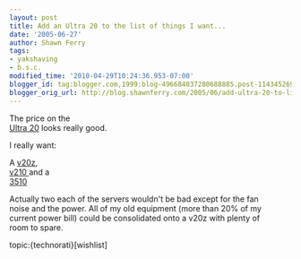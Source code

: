 ```yaml
---
layout: post
title: Add an Ultra 20 to the list of things I want...
date: '2005-06-27'
author: Shawn Ferry
tags:
- yakshaving
- b.s.c.
modified_time: '2010-04-29T10:24:36.953-07:00'
blogger_id: tag:blogger.com,1999:blog-496684037280688885.post-1143452698941428341
blogger_orig_url: http://blog.shawnferry.com/2005/06/add-ultra-20-to-list-of-things-i-want.html
---
```


The price on the [  
Ultra 20](http://www.sun.com/emrkt/freeopteronworkstation/index.html) looks
really good.  

I really want:  

A [v20z](http://www.sun.com/servers/entry/v20z), [  
v210 ](http://www.sun.com/servers/entry/v210/)and a [  
3510](http://www.sun.com/storage/workgroup/3000/3500/3510/index.xml)  
  
Actually two each of the servers wouldn't be bad except for the fan  
noise and the power. All of my old equipment (more than 20% of my  
current power bill) could be consolidated onto a v20z with plenty of  
room to spare.  

topic:{technorati}[wishlist]  

